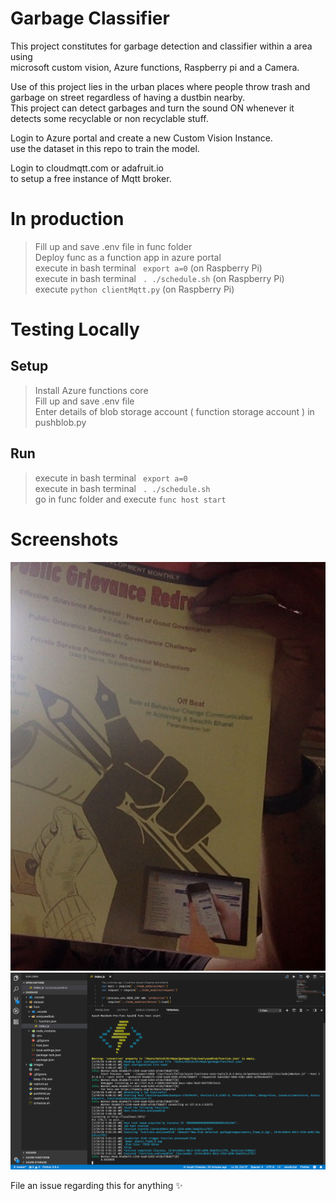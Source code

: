 # Garbage Classifier 
This project constitutes for garbage detection and classifier within a area using  
microsoft custom vision, Azure functions, Raspberry pi and a Camera.  
  
Use of this project lies in the urban places where people throw trash and   
garbage on street regardless of having a dustbin nearby.  
This project can detect garbages and turn the sound ON whenever it  
detects some recyclable or non recyclable stuff.   

Login to Azure portal and create a new Custom Vision Instance.  
use the dataset in this repo to train the model.  

Login to cloudmqtt.com or adafruit.io  
to setup a free instance of Mqtt broker.   
  
# In production

> Fill up and save .env file in func folder  
> Deploy func as a function app in azure portal  
> execute in bash terminal ``` export a=0``` (on Raspberry Pi)  
> execute in bash terminal ``` . ./schedule.sh```  (on Raspberry Pi)  
> execute ``` python clientMqtt.py ``` (on Raspberry Pi)  

# Testing Locally
## Setup
> Install Azure functions core  
> Fill up and save .env file  
> Enter details of blob storage account ( function storage account ) in pushblob.py  
## Run 
> execute in bash terminal ``` export a=0```  
> execute in bash terminal ``` . ./schedule.sh```  
> go in func folder and execute ``` func host start ``` 

# Screenshots

![Image of file](https://raw.githubusercontent.com/heyAyushh/Swachh/master/opencv_frame_0.jpg)
![Screenshot of Function execution](https://raw.githubusercontent.com/heyAyushh/Swachh/master/Screen%20Shot%202018-03-29%20at%2014.31.48.png)

File an issue regarding this for anything :sparkles:
